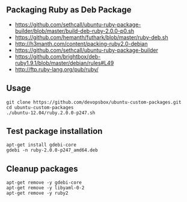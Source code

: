 

## Packaging Ruby as Deb Package

  - https://github.com/sethcall/ubuntu-ruby-package-builder/blob/master/build-deb-ruby-2.0.0-p0.sh
  - https://github.com/hemanth/futhark/blob/master/ruby-deb.sh
  - http://h3manth.com/content/packing-ruby2.0-debian
  - https://github.com/sethcall/ubuntu-ruby-package-builder
  - https://github.com/brightbox/deb-ruby1.9.1/blob/master/debian/rules#L49
  - http://ftp.ruby-lang.org/pub/ruby/


## Usage

    git clone https://github.com/devopsbox/ubuntu-custom-packages.git
    cd ubuntu-custom-packages
    ./ubuntu-12.04/ruby.2.0.0-p247.sh


## Test package installation

    apt-get install gdebi-core
    gdebi -n ruby-2.0.0-p247_amd64.deb

## Cleanup packages

    apt-get remove -y gdebi-core
    apt-get remove -y libyaml-0-2
    apt-get remove -y ruby2

